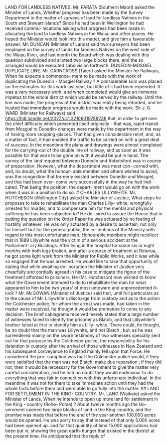 LAND FOR LANDLESS NATIVES. Mr. PARATA (Southern Maori) asked the Minister of Lands, Whether progress has been made by the Survey Department in the matter of surveys of land for landless Natives in the South and Stewart Islands? Since he had been in Wellington he had received commu- nications asking what progress had been made in allocating the land to landless Natives in the Waiau and other places. He hoped the Minister would look into this matter, and give him a favourable answer. Mr. DUNCAN (Minister of Lands) said two surveyors had been employed on the survey of lunds for landless Natives on the west side of the Waiau River, and last month the Board which was dealing with this question subdivided and allotted two large blocks there, and the so arranged would be executed sabdivision forthwith. DUNEDIN-MOSGIEL DUPLICATE LINE. Mr. CARNCROSS (Taieri) asked the Minister for Railways,-When he expects a commence- ment to be made with the work of duplicating the Dunedin - Mosgiel Railway ? A considerable sum was placed on the estimates for this work last year, but little of it had been expended. It was a very necessary work, and when completed would give an immense impetus to the whole district which would be served by the railway. Until the line was made, the progress of the district was really being retarded, and he trusted that immediate progress would be made with the work. Sir J. G. WARD (Minister for Railways) said https://hdl.handle.net/2027/uc1.32106019788238 that, in order to get over the chief difficulty which presented itself originally - that was, rapid transit from Mosgiel to Dunedin-changes were made by the department in the way of having more stopping-places. That had given considerable relief, and, as a matter of fact, it had enabled the traffic to be carried on with a great deal of success. In the meantime the plans and drawings were almost completed for the carrying-out of the double line of railway, and as soon as it was possible for that work to be gone on with it would be put in hand. The survey of the land required between Dunedin and Abbotsford was in course of preparation. However, what the department was most con- corned with, and, no doubt, what the honour- able member and others wished to avoid, was the congestion that formerly existed between Dunedin and Mosgiel, and that had been over- come very successfully in the way he had indi- cated. That being the position, the depart- ment would go on with the work when it was in a position to do so. # CHARLES LILLYWHITE. Mr. HUTCHESON (Wellington City) asked the Minister of Justice, What steps he proposes to take to rehabilitate the man Charles Lilly- white, wrongfully arrested for murder, and to compensate him for the mental and physical suffering he has been subjected to? He de- sired to assure the House that in putting the question on the Order Paper he was actuated by no feeling of hostility whatever. He was only actuated by a desire to ascertain, not only for himself but for the general public, the in- tentions of the Ministry with regard to this most unfortunate man. Honourable members might recollect that in 1889 Lillywhite was the victim of a serious accident at the Parliament- ary Buildings. After Iving in the hospital for some six or eight months with both legs broken, and after a course of treatment at Rotorua, he got some light work from the Minister for Public Works, and it was while so engaged that he was arrested. He would like to take that opportunity of stating that while awaiting de- portation the Minister of Justice very cheerfully and cordially agreed in his case to mitigate the rigour of the treatment afforded to prisoners. He (Mr. Hutcheson) now wished to know what the Government intended to do to rehabilitate the man for what appeared to him to be two years' of most untoward and unprecedented ill-luck ? Mr. McGOWAN (Minister of Justice) said that, until full particulars as to the cause of Mr. Lillywhite's discharge from custody and as to the action the Colchester police, for whom the arrest was made, had taken in the matter were received, he thought it would be premature to come to any decision. The brief cablegrams received merely stated that a large number of witnesses failed to identify the prisoner as Blatch, and that Lillywhite's brother failed at first to identify him as Lilly- white. There could, he thought, be no doubt that the man was Lillywhite, and not Blatch ; but, as he was surrendered mainly on the sworn testimony of two witnesses specially sent out for that purpose by the Colchester police, the responsibility for his detention in custody after the arrival of those witnesses in New Zealand and his subsequent conveyance to England mainly fell upon that Force. He considered the pre- sumption was that the Colchester police would, if they were satisfied that the man was not Blatch, make due reparation ; if they did not, then it would be necessary for the Government to give the matter very careful consideration, and he had no doubt they would endeavour to do everything that was fair in connection with this unfortunate individual. In the meantime it was not for them to take immediate action until they had the whole facts before them and were able to go fully into the matter. ## LAND FOR SETTLEMENT IN THE KING- COUNTRY. Mr. LANG (Waikato) asked the Minister of Lands, When he intends to open up more land for settlement in the King - country (Rohe- Potae) ? About twelve months ago the Go- vernment opened two large blocks of land in the King-country, and the promise was made that before the end of the year another 100,000 acres would be opened. He was sorry to say that instead of that only 5.000 acres had been opened up. and for that quantity of land 15.000 applications had been put in, showing the great earth-hunger that existed in the district at the present time. He anticipated that the reply of 